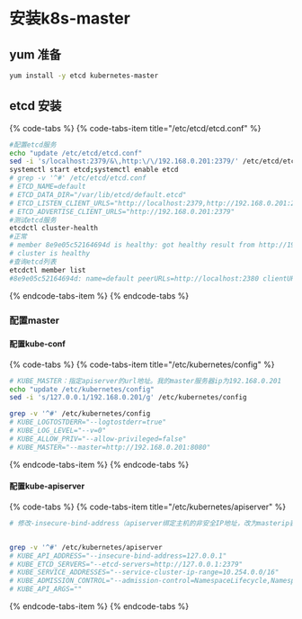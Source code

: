 # 安装k8s-master

## yum 准备

```bash
yum install -y etcd kubernetes-master 
```

## etcd 安装

{% code-tabs %}
{% code-tabs-item title="/etc/etcd/etcd.conf" %}
```bash
#配置etcd服务
echo "update /etc/etcd/etcd.conf"
sed -i 's/localhost:2379/&\,http:\/\/192.168.0.201:2379/' /etc/etcd/etcd.conf
systemctl start etcd;systemctl enable etcd
# grep -v '^#' /etc/etcd/etcd.conf
# ETCD_NAME=default
# ETCD_DATA_DIR="/var/lib/etcd/default.etcd"
# ETCD_LISTEN_CLIENT_URLS="http://localhost:2379,http://192.168.0.201:2379"
# ETCD_ADVERTISE_CLIENT_URLS="http://192.168.0.201:2379"
#测试etcd服务
etcdctl cluster-health
#正常
# member 8e9e05c52164694d is healthy: got healthy result from http://192.168.0.201:2379
# cluster is healthy
#查询etcd列表
etcdctl member list
#8e9e05c52164694d: name=default peerURLs=http://localhost:2380 clientURLs=http://192.168.0.201:2379,http://localhost:2379 isLeader=true
```
{% endcode-tabs-item %}
{% endcode-tabs %}

### 配置master

#### 配置kube-conf

{% code-tabs %}
{% code-tabs-item title="/etc/kubernetes/config" %}
```bash
# KUBE_MASTER：指定apiserver的url地址。我的master服务器ip为192.168.0.201
echo "update /etc/kubernetes/config"
sed -i 's/127.0.0.1/192.168.0.201/g' /etc/kubernetes/config

grep -v '^#' /etc/kubernetes/config
# KUBE_LOGTOSTDERR="--logtostderr=true"
# KUBE_LOG_LEVEL="--v=0"
# KUBE_ALLOW_PRIV="--allow-privileged=false"
# KUBE_MASTER="--master=http://192.168.0.201:8080"

```
{% endcode-tabs-item %}
{% endcode-tabs %}

#### 配置kube-apiserver

{% code-tabs %}
{% code-tabs-item title="/etc/kubernetes/apiserver" %}
```bash
# 修改-insecure-bind-address（apiserver绑定主机的非安全IP地址，改为masterip表示绑定master地址）


grep -v '^#' /etc/kubernetes/apiserver
# KUBE_API_ADDRESS="--insecure-bind-address=127.0.0.1"
# KUBE_ETCD_SERVERS="--etcd-servers=http://127.0.0.1:2379"
# KUBE_SERVICE_ADDRESSES="--service-cluster-ip-range=10.254.0.0/16"
# KUBE_ADMISSION_CONTROL="--admission-control=NamespaceLifecycle,NamespaceExists,LimitRanger,SecurityContextDeny,ServiceAccount,ResourceQuota"
# KUBE_API_ARGS=""

```
{% endcode-tabs-item %}
{% endcode-tabs %}

